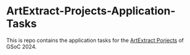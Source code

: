 # ArtExtract-Projects-Application-Tasks

This is repo contains the application tasks for the [ArtExtract Porjects](https://humanai.foundation/gsoc/2024/proposal_PaintingInAPainting.html) of GSoC 2024.